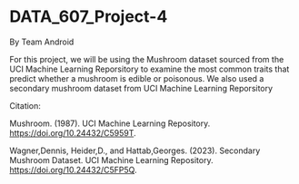# DATA_607_Project-4

By Team Android

For this project, we will be using the Mushroom dataset sourced from the UCI Machine Learning Reporsitory to examine the most common traits that predict whether a mushroom is edible or poisonous.
We also used a secondary mushroom dataset from UCI Machine Learning Reporsitory

Citation:

Mushroom. (1987). UCI Machine Learning Repository. https://doi.org/10.24432/C5959T.

Wagner,Dennis, Heider,D., and Hattab,Georges. (2023). Secondary Mushroom Dataset. UCI Machine Learning Repository. https://doi.org/10.24432/C5FP5Q.

